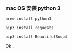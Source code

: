 
### mac OS 安装 python 3

``` brew install python3 ```

``` pip3 install requests ```

``` pip3 install BeautifulSoup4 ```

Ok .